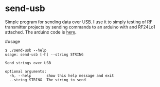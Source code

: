 # send-usb
Simple program for sending data over USB. I use it to simply testing of RF transmitter projects by sending commands to an arduino with and RF24Lo1 attached. The arduino code is  [here](https://github.com/rickspencer3/sketchbook/tree/master/rf_usb_transmitter).

#usage
```
$ ./send-usb --help
usage: send-usb [-h] --string STRING

Send strings over USB

optional arguments:
  -h, --help       show this help message and exit
  --string STRING  The string to send
```
